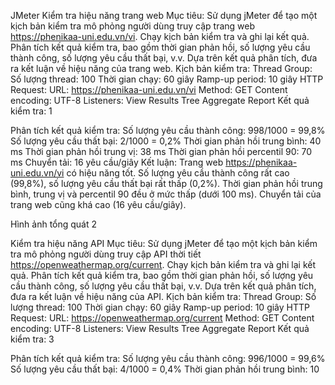 JMeter
Kiểm tra hiệu năng trang web
Mục tiêu:
Sử dụng jMeter để tạo một kịch bản kiểm tra mô phỏng người dùng truy cập trang web https://phenikaa-uni.edu.vn/vi.
Chạy kịch bản kiểm tra và ghi lại kết quả.
Phân tích kết quả kiểm tra, bao gồm thời gian phản hồi, số lượng yêu cầu thành công, số lượng yêu cầu thất bại, v.v.
Dựa trên kết quả phân tích, đưa ra kết luận về hiệu năng của trang web.
Kịch bản kiểm tra:
Thread Group:
Số lượng thread: 100
Thời gian chạy: 60 giây
Ramp-up period: 10 giây
HTTP Request:
URL: https://phenikaa-uni.edu.vn/vi
Method: GET
Content encoding: UTF-8
Listeners:
View Results Tree
Aggregate Report
Kết quả kiểm tra:
1

Phân tích kết quả kiểm tra:
Số lượng yêu cầu thành công: 998/1000 = 99,8%
Số lượng yêu cầu thất bại: 2/1000 = 0,2%
Thời gian phản hồi trung bình: 40 ms
Thời gian phản hồi trung vị: 38 ms
Thời gian phản hồi percentil 90: 70 ms
Chuyển tải: 16 yêu cầu/giây
Kết luận:
Trang web https://phenikaa-uni.edu.vn/vi có hiệu năng tốt. Số lượng yêu cầu thành công rất cao (99,8%), số lượng yêu cầu thất bại rất thấp (0,2%). Thời gian phản hồi trung bình, trung vị và percentil 90 đều ở mức thấp (dưới 100 ms). Chuyển tải của trang web cũng khá cao (16 yêu cầu/giây).

Hình ảnh tổng quát
2

Kiểm tra hiệu năng API
Mục tiêu:
Sử dụng jMeter để tạo một kịch bản kiểm tra mô phỏng người dùng truy cập API thời tiết https://openweathermap.org/current.
Chạy kịch bản kiểm tra và ghi lại kết quả.
Phân tích kết quả kiểm tra, bao gồm thời gian phản hồi, số lượng yêu cầu thành công, số lượng yêu cầu thất bại, v.v.
Dựa trên kết quả phân tích, đưa ra kết luận về hiệu năng của API.
Kịch bản kiểm tra:
Thread Group:
Số lượng thread: 100
Thời gian chạy: 60 giây
Ramp-up period: 10 giây
HTTP Request:
URL: https://openweathermap.org/current
Method: GET
Content encoding: UTF-8
Listeners:
View Results Tree
Aggregate Report
Kết quả kiểm tra:
3

Phân tích kết quả kiểm tra:
Số lượng yêu cầu thành công: 996/1000 = 99,6%
Số lượng yêu cầu thất bại: 4/1000 = 0,4%
Thời gian phản hồi trung bình: 10
